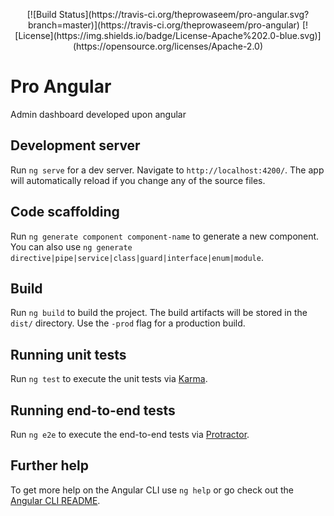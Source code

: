 
<p align="center">
[![Build Status](https://travis-ci.org/theprowaseem/pro-angular.svg?branch=master)](https://travis-ci.org/theprowaseem/pro-angular)
[![License](https://img.shields.io/badge/License-Apache%202.0-blue.svg)](https://opensource.org/licenses/Apache-2.0)
</p>


# Pro Angular
Admin dashboard developed upon angular

## Development server

Run `ng serve` for a dev server. Navigate to `http://localhost:4200/`. The app will automatically reload if you change any of the source files.

## Code scaffolding

Run `ng generate component component-name` to generate a new component. You can also use `ng generate directive|pipe|service|class|guard|interface|enum|module`.

## Build

Run `ng build` to build the project. The build artifacts will be stored in the `dist/` directory. Use the `-prod` flag for a production build.

## Running unit tests

Run `ng test` to execute the unit tests via [Karma](https://karma-runner.github.io).

## Running end-to-end tests

Run `ng e2e` to execute the end-to-end tests via [Protractor](http://www.protractortest.org/).

## Further help

To get more help on the Angular CLI use `ng help` or go check out the [Angular CLI README](https://github.com/angular/angular-cli/blob/master/README.md).
